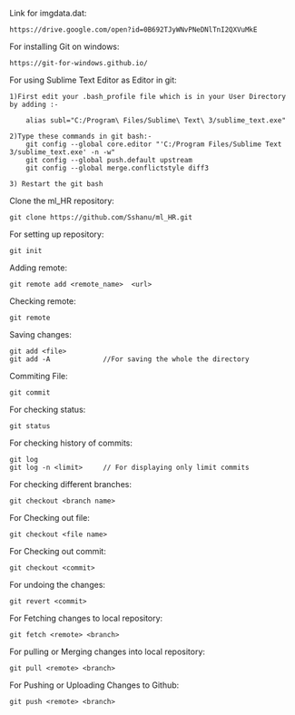 Link for imgdata.dat:

	https://drive.google.com/open?id=0B692TJyWNvPNeDNlTnI2QXVuMkE

For installing Git on windows:

	https://git-for-windows.github.io/
	
For using Sublime Text Editor as Editor in git:

	1)First edit your .bash_profile file which is in your User Directory by adding :- 
	
		alias subl="C:/Program\ Files/Sublime\ Text\ 3/sublime_text.exe"
		
	2)Type these commands in git bash:-
		git config --global core.editor "'C:/Program Files/Sublime Text 3/sublime_text.exe' -n -w"
		git config --global push.default upstream
		git config --global merge.conflictstyle diff3
		
	3) Restart the git bash
	
	
Clone the ml_HR repository:

	git clone https://github.com/Sshanu/ml_HR.git


For setting up repository:

	git init
	
Adding remote:

	git remote add <remote_name>  <url>
	
Checking remote:

	git remote
Saving changes:

	git add <file>
	git add -A             //For saving the whole the directory
	
Commiting File:

	git commit
	
For checking status:

	git status
For checking history of commits:

	git log
	git log -n <limit>     // For displaying only limit commits
	
For checking different branches:

	git checkout <branch name>
	
For Checking out file:
	
	git checkout <file name>

For Checking out commit:

	git checkout <commit>
	
For undoing the changes:

	git revert <commit>
	
For Fetching changes to local repository:

	git fetch <remote> <branch>
	
For pulling or Merging changes into local repository:

	git pull <remote> <branch>
	
For Pushing or Uploading Changes to Github:
	
	git push <remote> <branch>
	

